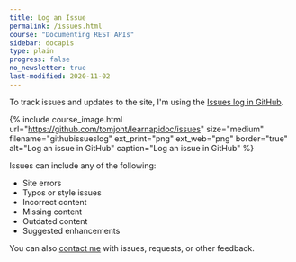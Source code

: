 ```yaml
---
title: Log an Issue
permalink: /issues.html
course: "Documenting REST APIs"
sidebar: docapis
type: plain
progress: false
no_newsletter: true
last-modified: 2020-11-02
---
```


To track issues and updates to the site, I'm using the [Issues log in GitHub](https://github.com/tomjoht/learnapidoc/issues).

{% include course_image.html url="https://github.com/tomjoht/learnapidoc/issues" size="medium" filename="githubissueslog" ext_print="png" ext_web="png" border="true" alt="Log an issue in GitHub" caption="Log an issue in GitHub" %}

Issues can include any of the following:

* Site errors
* Typos or style issues
* Incorrect content
* Missing content
* Outdated content
* Suggested enhancements

You can also [contact me](contact.html) with issues, requests, or other feedback.
